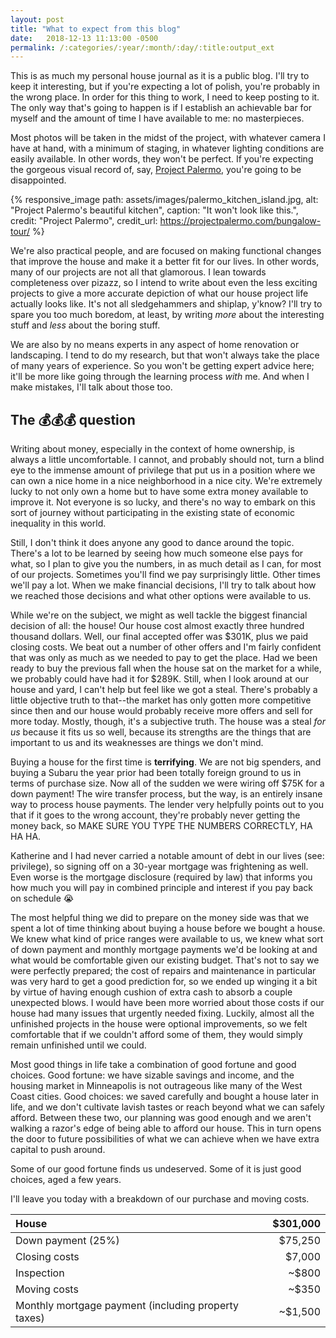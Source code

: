 ```yaml
---
layout: post
title: "What to expect from this blog"
date:   2018-12-13 11:13:00 -0500
permalink: /:categories/:year/:month/:day/:title:output_ext
---
```


This is as much my personal house journal as it is a public blog.
I'll try to keep it interesting, but if you're expecting a lot of polish, you're probably in the wrong place.
In order for this thing to work, I need to keep posting to it.
The only way that's going to happen is if I establish an achievable bar for myself and the amount of time I have available to me: no masterpieces.

Most photos will be taken in the midst of the project, with whatever camera I have at hand, with a minimum of staging, in whatever lighting conditions are easily available.
In other words, they won't be perfect.
If you're expecting the gorgeous visual record of, say, [Project Palermo](https://projectpalermo.com/), you're going to be disappointed.

{% responsive_image path: assets/images/palermo_kitchen_island.jpg, alt: "Project Palermo's beautiful kitchen", caption: "It won't look like this.", credit: "Project Palermo", credit_url: https://projectpalermo.com/bungalow-tour/ %}

We're also practical people, and are focused on making functional changes that improve the house and make it a better fit for our lives.
In other words, many of our projects are not all that glamorous.
I lean towards completeness over pizazz, so I intend to write about even the less exciting projects to give a more accurate depiction of what our house project life actually looks like.
It's not all sledgehammers and shiplap, y'know?
I'll try to spare you too much boredom, at least, by writing *more* about the interesting stuff and *less* about the boring stuff.

We are also by no means experts in any aspect of home renovation or landscaping.
I tend to do my research, but that won't always take the place of many years of experience.
So you won't be getting expert advice here; it'll be more like going through the learning process *with* me.
And when I make mistakes, I'll talk about those too.

## The 💰💰💰 question ##

Writing about money, especially in the context of home ownership, is always a little uncomfortable.
I cannot, and probably should not, turn a blind eye to the immense amount of privilege that put us in a position where we can own a nice home in a nice neighborhood in a nice city.
We're extremely lucky to not only own a home but to have some extra money available to improve it.
Not everyone is so lucky, and there's no way to embark on this sort of journey without participating in the existing state of economic inequality in this world.

Still, I don't think it does anyone any good to dance around the topic.
There's a lot to be learned by seeing how much someone else pays for what, so I plan to give you the numbers, in as much detail as I can, for most of our projects.
Sometimes you'll find we pay surprisingly little.
Other times we'll pay a lot.
When we make financial decisions, I'll try to talk about how we reached those decisions and what other options were available to us.

While we're on the subject, we might as well tackle the biggest financial decision of all: the house! Our house cost almost exactly three hundred thousand dollars.
Well, our final accepted offer was $301K, plus we paid closing costs.
We beat out a number of other offers and I'm fairly confident that was only as much as we needed to pay to get the place.
Had we been ready to buy the previous fall when the house sat on the market for a while, we probably could have had it for $289K.
Still, when I look around at our house and yard, I can't help but feel like we got a steal.
There's probably a little objective truth to that--the market has only gotten more competitive since then and our house would probably receive more offers and sell for more today.
Mostly, though, it's a subjective truth.
The house was a steal *for us* because it fits us so well, because its strengths are the things that are important to us and its weaknesses are things we don't mind.

Buying a house for the first time is **terrifying**.
We are not big spenders, and buying a Subaru the year prior had been totally foreign ground to us in terms of purchase size.
Now all of the sudden we were wiring off $75K for a down payment!
The wire transfer process, but the way, is an entirely insane way to process house payments.
The lender very helpfully points out to you that if it goes to the wrong account, they're probably never getting the money back, so MAKE SURE YOU TYPE THE NUMBERS CORRECTLY, HA HA HA.

Katherine and I had never carried a notable amount of debt in our lives (see: privilege), so signing off on a 30-year mortgage was frightening as well.
Even worse is the mortgage disclosure (required by law) that informs you how much you will pay in combined principle and interest if you pay back on schedule
😭

The most helpful thing we did to prepare on the money side was that we spent a lot of time thinking about buying a house before we bought a house.
We knew what kind of price ranges were available to us, we knew what sort of down payment and monthly mortgage payments we'd be looking at and what would be comfortable given our existing budget.
That's not to say we were perfectly prepared; the cost of repairs and maintenance in particular was very hard to get a good prediction for, so we ended up winging it a bit by virtue of having enough cushion of extra cash to absorb a couple unexpected blows.
I would have been more worried about those costs if our house had many issues that urgently needed fixing.
Luckily, almost all the unfinished projects in the house were optional improvements, so we felt comfortable that if we couldn't afford some of them, they would simply remain unfinished until we could.

Most good things in life take a combination of good fortune and good choices.
Good fortune: we have sizable savings and income, and the housing market in Minneapolis is not outrageous like many of the West Coast cities.
Good choices: we saved carefully and bought a house later in life, and we don't cultivate lavish tastes or reach beyond what we can safely afford.
Between these two, our planning was good enough and we aren't walking a razor's edge of being able to afford our house.
This in turn opens the door to future possibilities of what we can achieve when we have extra capital to push around.

Some of our good fortune finds us undeserved.
Some of it is just good choices, aged a few years.

I'll leave you today with a breakdown of our purchase and moving costs.

| House | $301,000 |
| :--- | ---: |
| Down payment (25%) | $75,250 |
| Closing costs | $7,000 |
| Inspection | ~$800 |
| Moving costs | ~$350 |
| Monthly mortgage payment (including property taxes) | ~$1,500 |

